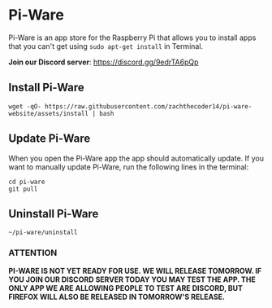 # Pi-Ware
Pi-Ware is an app store for the Raspberry Pi that allows you to install apps that you can't get using `sudo apt-get install` in Terminal.

**Join our Discord server**: https://discord.gg/9edrTA6pQp

## Install Pi-Ware
```
wget -qO- https://raw.githubusercontent.com/zachthecoder14/pi-ware-website/assets/install | bash
```

## Update Pi-Ware
When you open the Pi-Ware app the app should automatically update. If you want to manually update Pi-Ware, run the following lines in the terminal:
```
cd pi-ware
git pull
```

## Uninstall Pi-Ware
```
~/pi-ware/uninstall
```

### ATTENTION
**PI-WARE IS NOT YET READY FOR USE. WE WILL RELEASE TOMORROW. IF YOU JOIN OUR DISCORD SERVER TODAY YOU MAY TEST THE APP. THE ONLY APP WE ARE ALLOWING PEOPLE TO TEST ARE DISCORD, BUT FIREFOX WILL ALSO BE RELEASED IN TOMORROW'S RELEASE.**
